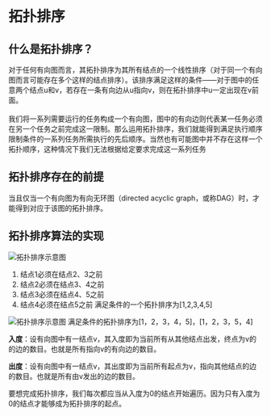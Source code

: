 # 拓扑排序
## 什么是拓扑排序？
对于任何有向图而言，其拓扑排序为其所有结点的一个线性排序（对于同一个有向图而言可能存在多个这样的结点排序）。该排序满足这样的条件——对于图中的任意两个结点u和v，若存在一条有向边从u指向v，则在拓扑排序中u一定出现在v前面。<br>
<br>
我们将一系列需要运行的任务构成一个有向图，图中的有向边则代表某一任务必须在另一个任务之前完成这一限制。那么运用拓扑排序，我们就能得到满足执行顺序限制条件的一系列任务所需执行的先后顺序。当然也有可能图中并不存在这样一个拓扑顺序，这种情况下我们无法根据给定要求完成这一系列任务<br>

## 拓扑排序存在的前提
当且仅当一个有向图为有向无环图（directed acyclic graph，或称DAG）时，才能得到对应于该图的拓扑排序。<br>

## 拓扑排序算法的实现
![拓扑排序示意图](https://upload-images.jianshu.io/upload_images/2112205-67ed02ba8cd7e3d6.png?imageMogr2/auto-orient/)

1. 结点1必须在结点2、3之前
2. 结点2必须在结点3、4之前
3. 结点3必须在结点4、5之前
4. 结点4必须在结点5之前
满足条件的一个拓扑排序为\[1,2,3,4,5\]<br> 

![拓扑排序示意图](https://upload-images.jianshu.io/upload_images/2112205-7637f5ab5eb008fe.png?imageMogr2/auto-orient/)
满足条件的拓扑排序为\[1，2，3，4，5\]，\[1，2，3，5，4\]<br>

**入度**：设有向图中有一结点v，其入度即为当前所有从其他结点出发，终点为v的的边的数目。也就是所有指向v的有向边的数目。<br>

**出度**：设有向图中有一结点v，其出度即为当前所有起点为v，指向其他结点的边的数目。也就是所有由v发出的边的数目。<br>

要想完成拓扑排序，我们每次都应当从入度为0的结点开始遍历。因为只有入度为0的结点才能够成为拓扑排序的起点。<br>